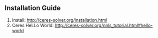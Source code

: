 ## Installation Guide
1. Install: http://ceres-solver.org/installation.html
2. Ceres HeLLo World: http://ceres-solver.org/nnls_tutorial.html#hello-world 